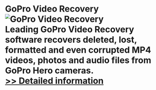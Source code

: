 # GoPro Video Recovery<br />![GoPro Video Recovery](https://mycommerce.akamaized.net/api/pimages/P300873827/BIG/300873827.PNG)<br />Leading GoPro Video Recovery software recovers deleted, lost, formatted and even corrupted MP4 videos, photos and audio files from GoPro Hero cameras.<br />[>> Detailed information](https://secure.shareit.com/shareit/product.html?productid=300873827&affiliateid=200057808)